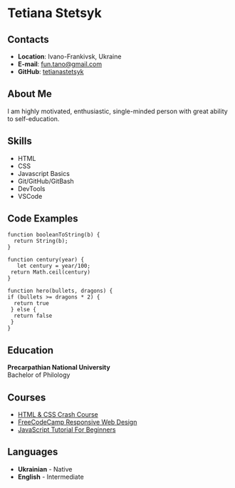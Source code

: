 # Tetiana Stetsyk

## Contacts

- **Location**: Ivano-Frankivsk, Ukraine
- **E-mail**: fun.tano@gmail.com
- **GitHub**: [tetianastetsyk]
## About Me

I am highly motivated, enthusiastic, single-minded person with great ability to self-education.
## Skills

- HTML
- CSS
- Javascript Basics
- Git/GitHub/GitBash
- DevTools
- VSCode
## Code Examples
```
function booleanToString(b) {
  return String(b);
}

function century(year) {
   let century = year/100;
 return Math.ceil(century)
}

function hero(bullets, dragons) {
if (bullets >= dragons * 2) {
  return true
 } else {
  return false
 }
}
```
## Education

**Precarpathian National University**   
Bachelor of Philology
## Courses

- [HTML & CSS Crash Course]
- [FreeCodeCamp Responsive Web Design]
- [JavaScript Tutorial For Beginners]  
## Languages

- **Ukrainian** - Native
- **English** - Intermediate

[tetianastetsyk]: <https://github.com/tetianastetsyk>
[FreeCodeCamp Responsive Web Design]: <https://www.freecodecamp.org/learn/2022/responsive-web-design/>
[HTML & CSS Crash Course]: <https://www.youtube.com/watch?v=hu-q2zYwEYs&list=PL4cUxeGkcC9ivBf_eKCPIAYXWzLlPAm6G>
[JavaScript Tutorial For Beginners]: <https://www.youtube.com/watch?v=qoSksQ4s_hg&list=PL4cUxeGkcC9i9Ae2D9Ee1RvylH38dKuET>
